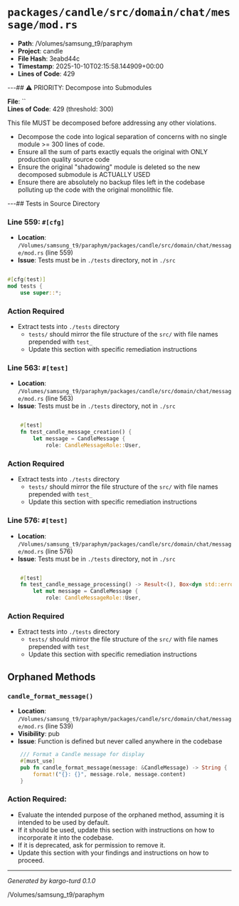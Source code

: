 # `packages/candle/src/domain/chat/message/mod.rs`

- **Path**: /Volumes/samsung_t9/paraphym
- **Project**: candle
- **File Hash**: 3eabd44c  
- **Timestamp**: 2025-10-10T02:15:58.144909+00:00  
- **Lines of Code**: 429

---## ⚠️ PRIORITY: Decompose into Submodules

**File**: ``  
**Lines of Code**: 429 (threshold: 300)

This file MUST be decomposed before addressing any other violations.

- Decompose the code into logical separation of concerns with no single module >= 300 lines of code. 
- Ensure all the sum of parts exactly equals the original with ONLY production quality source code
- Ensure the original "shadowing" module is deleted so the new decomposed submodule is ACTUALLY USED
- Ensure there are absolutely no backup files left in the codebase polluting up the code with the original monolithic file.

---## Tests in Source Directory


### Line 559: `#[cfg]`

- **Location**: `/Volumes/samsung_t9/paraphym/packages/candle/src/domain/chat/message/mod.rs` (line 559)
- **Issue**: Tests must be in `./tests` directory, not in `./src`

```rust

#[cfg(test)]
mod tests {
    use super::*;

```

### Action Required

- Extract tests into `./tests` directory
  - `tests/` should mirror the file structure of the `src/` with file names prepended with `test_`
  - Update this section with specific remediation instructions
  


### Line 563: `#[test]`

- **Location**: `/Volumes/samsung_t9/paraphym/packages/candle/src/domain/chat/message/mod.rs` (line 563)
- **Issue**: Tests must be in `./tests` directory, not in `./src`

```rust

    #[test]
    fn test_candle_message_creation() {
        let message = CandleMessage {
            role: CandleMessageRole::User,
```

### Action Required

- Extract tests into `./tests` directory
  - `tests/` should mirror the file structure of the `src/` with file names prepended with `test_`
  - Update this section with specific remediation instructions
  


### Line 576: `#[test]`

- **Location**: `/Volumes/samsung_t9/paraphym/packages/candle/src/domain/chat/message/mod.rs` (line 576)
- **Issue**: Tests must be in `./tests` directory, not in `./src`

```rust

    #[test]
    fn test_candle_message_processing() -> Result<(), Box<dyn std::error::Error>> {
        let mut message = CandleMessage {
            role: CandleMessageRole::User,
```

### Action Required

- Extract tests into `./tests` directory
  - `tests/` should mirror the file structure of the `src/` with file names prepended with `test_`
  - Update this section with specific remediation instructions
  

## Orphaned Methods


### `candle_format_message()`

- **Location**: `/Volumes/samsung_t9/paraphym/packages/candle/src/domain/chat/message/mod.rs` (line 539)
- **Visibility**: pub
- **Issue**: Function is defined but never called anywhere in the codebase

```rust
    /// Format a Candle message for display
    #[must_use]
    pub fn candle_format_message(message: &CandleMessage) -> String {
        format!("{}: {}", message.role, message.content)
    }
```

### Action Required:

- Evaluate the intended purpose of the orphaned method, assuming it is intended to be used by default.
- If it should be used, update this section with instructions on how to incorporate it into the codebase.
- If it is deprecated, ask for permission to remove it.
- Update this section with your findings and instructions on how to proceed.

---

*Generated by kargo-turd 0.1.0*

/Volumes/samsung_t9/paraphym